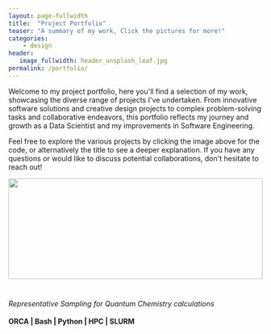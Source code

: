 ```yaml
---
layout: page-fullwidth
title:  "Project Portfolio"
teaser: "A summary of my work, Click the pictures for more!"
categories:
    - design
header:
   image_fullwidth: header_unsplash_leaf.jpg
permalink: /portfolio/
---
```

<style>
    .project img {
        width: 100%; /* Adjusts to the width of the container */
        height: 200px; /* Set a fixed height, adjust this as needed */
        object-fit: ; /* Ensures the image covers the area while maintaining aspect ratio */
    }

    /* Target the last image specifically */
    .project:last-of-type img {
        object-fit: cover; /* Applies 'cover' only to the last image */
    }
    
    .project {
        display: flex;
        flex-direction: column;
        height: 100%;
    }

    .project h6 {
        min-height: 2em;
        margin-bottom: 0.5em;
    }

    .project-skills {
        font-weight: bold;
        margin-bottom: 0.5em;
    }

    .project-content {
        display: flex;
        flex-direction: column;
        flex: 1;
    }

    .project-content ul {
        margin-top: auto;
    }
</style>

Welcome to my project portfolio, here you'll find a selection of my work, showcasing the diverse range of projects I've undertaken. From innovative software solutions and creative design projects to complex problem-solving tasks and collaborative endeavors, this portfolio reflects my journey and growth as a Data Scientist and my improvements in Software Engineering.

Feel free to explore the various projects by clicking the image above for the code, or alternatively the title to see a deeper explanation. If you have any questions or would like to discuss potential collaborations, don't hesitate to reach out!

<div class="row">
    <div class="medium-4 columns t30 project">
        <a href="/portfolio/rep-sampling-for-nea">
            <img src="{{ site.urlimg }}b.png" alt="">
        </a>
        <div class="project-content">
            <h6>Representative Sampling for Quantum Chemistry calculations</h6>
            <span class="project-skills">ORCA | Bash | Python | HPC | SLURM </span>
            <ul>
                <li>Implemented the representative sampling method with the Nuclear Ensemble Method</li>
                <li>Acheived a subset reduction of 99 %</li>
                <li>Decreased the runtime of spectra calculations by two orders of magnitude</li>
            </ul>
        </div>
    </div><!-- /.medium-4.columns -->

    <div class="medium-4 columns t30 project">
        <a href="/portfolio/biscuit-dunking-analysis">
            <img src="{{ site.urlimg }}biscuit-transformed.jpeg" alt="">
        </a>
        <div class="project-content">
            <h6>Biscuit Dunking Analysis</h6>
            <span class="project-skills">EDA | Clustering | Deep Learning</span>
            <ul>
                <li>Performed EDA on 5 data sets using pandas, matplotlib</li>
                <li>Identified 3 types of biscuits using scikitlearn unsupervised learning</li>
                <li>Comparatively analysed the performance of several supervised learning algorithms</li>
            </ul>
        </div>
    </div><!-- /.medium-4.columns -->

    <div class="medium-4 columns t30 project">
        <a href="/portfolio/cloud-paradigm-atlas-data-processing">
            <img src="{{ site.urlimg }}cloudtech.jpeg" alt="">
        </a>
        <div class="project-content">
            <h6>Distributed Data Processing</h6>
            <span class="project-skills"> Docker | Docker Swarm | RabbitMQ </span>
            <ul>
                <li>Decomposed an ATLAS data processing script into containerized services</li>
                <li>Demonstrated scalability by deploying to a local swarm and scaling data reading and processing services</li>
            </ul>
        </div>
    </div><!-- /.medium-4.columns -->
</div><!-- /.row -->

<div class="row">
    <div class="medium-4 columns t30 project">
        <a href="/portfolio/atmospec-data-visualization-module">
            <img src="{{ site.urlimg }}atmospecvis.png" alt="">
        </a>
        <div class="project-content">
            <h6>Data Visualization Module</h6>
            <span class="project-skills">Python | iPyWidgets | Bokeh | Numpy</span>
            <ul>
                <li>Developed an interactive module for the calculation and visualization of photolysis rate</li>
                <li>Researched and tested for typical chemical values</li>
                <li>Integrated the module into <a href="https://arxiv.org/html/2407.21699v1">Atmospec</a></li>
            </ul>
        </div>
    </div><!-- /.medium-4.columns -->

    <div class="medium-4 columns t30 project">
        <a href="/portfolio/this-website">
            <img src="{{ site.urlimg }}website.png" alt="">
        </a>
        <div class="project-content">
            <h6>This Website!</h6>
            <span class="project-skills"> Jekyll | SCSS | HTML </span>
            <ul>
                <li>Developed my knowledge of SCSS and HTML for website design</li>
                <li>Continuous integration and continuous deployment functions</li>
                <li>Started writing small guides</li>
            </ul>
        </div>
    </div><!-- /.medium-4.columns -->

    <div class="medium-4 columns t30 project">
        <a href="/portfolio/accelerating-python-code">
            <img src="{{ site.urlimg }}cpython.png" alt="">
        </a>
        <div class="project-content">
            <h6>Accelerating Python Code</h6>
            <span class="project-skills">Python | MPI | C++ | Cython | Numba</span>
            <ul>
                <li>Identifying and analysing code bottlenecks</li>
                <li>Reducing computational intensity using a combination of Cython, MPI and C++</li>
                <li>Comparative analysis of methods attempted</li>
            </ul>
        </div>
    </div><!-- /.medium-4.columns -->
</div><!-- /.row -->
